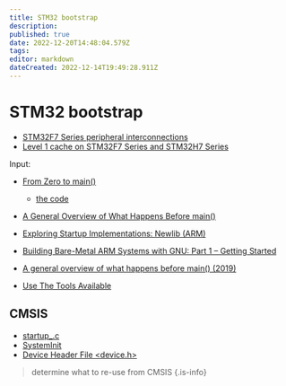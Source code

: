 ```yaml
---
title: STM32 bootstrap
description: 
published: true
date: 2022-12-20T14:48:04.579Z
tags: 
editor: markdown
dateCreated: 2022-12-14T19:49:28.911Z
---
```


# STM32 bootstrap

* [STM32F7 Series peripheral interconnections](https://www.st.com/resource/en/application_note/an4676-stm32f7-series-peripheral-interconnections-stmicroelectronics.pdf)
* [Level 1 cache on STM32F7 Series and STM32H7 Series](https://www.st.com/resource/en/application_note/an4839-level-1-cache-on-stm32f7-series-and-stm32h7-series-stmicroelectronics.pdf)


Input:
* [From Zero to main()](https://interrupt.memfault.com/tag/zero-to-main/)
  * [the code](https://github.com/memfault/zero-to-main)
* [A General Overview of What Happens Before main()](https://embeddedartistry.com/blog/2019/04/08/a-general-overview-of-what-happens-before-main/)
* [Exploring Startup Implementations: Newlib (ARM)](https://embeddedartistry.com/blog/2019/04/17/exploring-startup-implementations-newlib-arm/)
* [Building Bare-Metal ARM Systems with GNU: Part 1 – Getting Started](https://www.embedded.com/building-bare-metal-arm-systems-with-gnu-part-1-getting-started/)
* [A general overview of what happens before main() (2019)](https://news.ycombinator.com/item?id=32556048)

* [Use The Tools Available](https://lefticus.gitbooks.io/cpp-best-practices/content/02-Use_the_Tools_Available.html)


## CMSIS

* [startup_<device>.c](https://arm-software.github.io/CMSIS_5/Core/html/startup_c_pg.html)
* [SystemInit](https://arm-software.github.io/CMSIS_5/Core/html/group__system__init__gr.html#ga93f514700ccf00d08dbdcff7f1224eb2)
* [Device Header File <device.h>](https://arm-software.github.io/CMSIS_5/Core/html/device_h_pg.html)
  
> determine what to re-use from CMSIS
{.is-info}

  